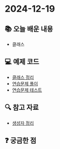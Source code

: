 # 2024-12-19

## 📚 오늘 배운 내용

- 클래스

## 💻 예제 코드

<!-- 실습한 코드나 예제를 추가 -->

- [클래스 정리](../topics/instance&class.md)
- [연습문제 풀이](../../src/main/kotlin/day03/Cleric.kt)
- [연습문제 테스트](../../src/test/kotlin/day03/ClericTest.kt)

## 🔍 참고 자료

- [생성자 정리](https://velog.io/@conatuseus/Kotlin-%EC%83%9D%EC%84%B1%EC%9E%90-%EB%BF%8C%EC%8B%9C%EA%B8%B0)

## ❓ 궁금한 점